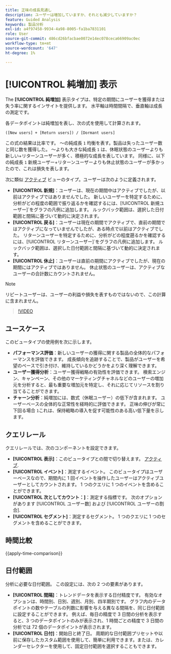 ```yaml
---
title: 正味の成長見通し
description: ユーザーは増加していますか、それとも減少していますか？
feature: Guided Analysis
keywords: 製品分析
exl-id: a4f97458-9934-4a98-8005-fa1ba7831101
role: User
source-git-commit: 486cd26bfacbae0072e14ec078ceca66909ac0ec
workflow-type: tm+mt
source-wordcount: '647'
ht-degree: 1%

---
```


# [!UICONTROL 純増加] 表示

The **[!UICONTROL 純増加]** 表示タイプは、特定の期間にユーザーを獲得または失う率に関するインサイトを提供します。 水平軸は時間間隔で、垂直軸は成長の測定です。

各データポイントは純増加を表し、次の式を使用して計算されます。

`([New users] + [Return users]) / [Dormant users]`

この式の結果は比率です。 ～の純成長 `1` 均衡を表す。製品は失ったユーザー数と同じ数を獲得した。 ～よりも大きな純成長 `1` は、休眠状態のユーザーよりも新しい+リターンユーザーが多く、積極的な成長を表しています。 同様に、以下の純成長 `1` 新規ユーザー+リターンユーザーよりも休止状態のユーザーが多かったので、これは損失を表します。

次に類似 [アクティブ](active.md) ビューのタイプ。ユーザーは次のように定義されます。

* **[!UICONTROL 新規]**：ユーザーは、現在の期間中はアクティブでしたが、以前はアクティブではありませんでした。 新しいユーザーを特定するために、分析がどの程度の範囲で振り返るかを確認するには、[!UICONTROL 新規ユーザー]`をグラフの凡例に追加します。 ルックバック範囲は、選択した日付範囲と間隔に基づいて動的に決定されます。
* **[!UICONTROL 戻る]**：ユーザーは現在の期間でアクティブで、直前の期間ではアクティブになっていませんでしたが、ある時点で以前はアクティブでした。 リターンユーザーを特定するために、分析がどの程度遡るかを確認するには、[!UICONTROL リターンユーザー]`をグラフの凡例に追加します。 ルックバック範囲は、選択した日付範囲と間隔に基づいて動的に決定されます。
* **[!UICONTROL 休止]**：ユーザーは直前の期間にアクティブでしたが、現在の期間にはアクティブではありません。 休止状態のユーザーは、アクティブなユーザーの合計数にカウントされません。

>[!NOTE]
>
>リピートユーザーは、ユーザーの利益や損失を表すものではないので、この計算に含まれません。

>[!VIDEO](https://video.tv.adobe.com/v/3421664/?learn=on)

## ユースケース

このビュータイプの使用例を次に示します。

* **パフォーマンス評価**：新しいユーザーの獲得に関する製品の全体的なパフォーマンスを評価できます。 成長傾向を追跡することで、製品がユーザーを希望のペースで引き付け、維持しているかどうかをより深く理解できます。
* **ユーザー獲得分析**：ユーザー獲得戦略の有効性を評価できます。 検索エンジン、キャンペーン、その他のマーケティングチャネルなどのユーザーの増加元を分析すると、最も重要な増加元を特定し、それに応じてリソースを割り当てることができます。
* **チャーン分析**：純増加には、数式（休眠ユーザー）の低下が含まれます。 ユーザーベースの全体的な正常性を経時的に評価できます。 正味の伸びが常に下回る場合 `1`これは、保持戦略の導入を促す可能性のある高い低下量を示します。

## クエリレール

クエリレールでは、次のコンポーネントを設定できます。

* **[!UICONTROL 表示]**：このビュータイプとの間で切り替えます。 [アクティブ](active.md).
* **[!UICONTROL イベント]**：測定するイベント。 このビュータイプはユーザーベースなので、期間内に 1 回イベントを操作したユーザーはアクティブユーザーとしてカウントされます。 1 つのクエリに 1 つのイベントを含めることができます。
* **[!UICONTROL 次としてカウント：]**：測定する指標です。 次のオプションがあります [!UICONTROL ユーザー数] および [!UICONTROL ユーザーの割合].
* **[!UICONTROL セグメント]**：測定するセグメント。 1 つのクエリに 1 つのセグメントを含めることができます。

## 時間比較

{{apply-time-comparison}}

## 日付範囲

分析に必要な日付範囲。 この設定には、次の 2 つの要素があります。

* **[!UICONTROL 間隔]**：トレンドデータを表示する日付精度です。 有効なオプションは、時間別、日別、週別、月別、四半期別です。 グラフ内のデータポイントの数やテーブルの列数に影響を与える異なる間隔を、同じ日付範囲に設定することができます。 例えば、毎日の精度で 3 日間の分析を表示すると、3 つのデータポイントのみが表示され、1 時間ごとの精度で 3 日間の分析では 72 個のデータポイントが表示されます。
* **[!UICONTROL 日付]**：開始日と終了日。 周期的な日付範囲プリセットや以前に保存したカスタム範囲を使用して、簡単に利用できます。または、カレンダーセレクターを使用して、固定日付範囲を選択することもできます。
